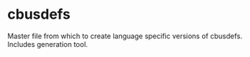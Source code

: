 # cbusdefs
Master file from which to create language specific versions of cbusdefs. Includes generation tool.
